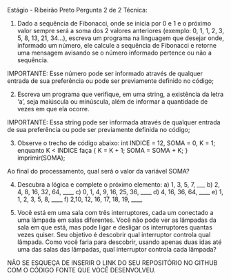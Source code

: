 Estágio - Ribeirão Preto
Pergunta 2 de 2
Técnica:

1) Dado a sequência de Fibonacci, onde se inicia por 0 e 1 e o próximo valor sempre será a soma dos 2 valores anteriores (exemplo: 0, 1, 1, 2, 3, 5, 8, 13, 21, 34...), escreva um programa na linguagem que desejar onde, informado um número, ele calcule a sequência de Fibonacci e retorne uma mensagem avisando se o número informado pertence ou não a sequência.

IMPORTANTE: Esse número pode ser informado através de qualquer entrada de sua preferência ou pode ser previamente definido no código;

2) Escreva um programa que verifique, em uma string, a existência da letra ‘a’, seja maiúscula ou minúscula, além de informar a quantidade de vezes em que ela ocorre.

IMPORTANTE: Essa string pode ser informada através de qualquer entrada de sua preferência ou pode ser previamente definida no código;

3) Observe o trecho de código abaixo: int INDICE = 12, SOMA = 0, K = 1; enquanto K < INDICE faça { K = K + 1; SOMA = SOMA + K; } imprimir(SOMA);

Ao final do processamento, qual será o valor da variável SOMA?

4) Descubra a lógica e complete o próximo elemento:
a) 1, 3, 5, 7, ___
b) 2, 4, 8, 16, 32, 64, ____
c) 0, 1, 4, 9, 16, 25, 36, ____
d) 4, 16, 36, 64, ____
e) 1, 1, 2, 3, 5, 8, ____
f) 2,10, 12, 16, 17, 18, 19, ____


5) Você está em uma sala com três interruptores, cada um conectado a uma lâmpada em salas diferentes. Você não pode ver as lâmpadas da sala em que está, mas pode ligar e desligar os interruptores quantas vezes quiser. Seu objetivo é descobrir qual interruptor controla qual lâmpada. Como você faria para descobrir, usando apenas duas idas até uma das salas das lâmpadas, qual interruptor controla cada lâmpada?  


NÃO SE ESQUEÇA DE INSERIR O LINK DO SEU REPOSITÓRIO NO GITHUB COM O CÓDIGO FONTE QUE VOCÊ DESENVOLVEU.